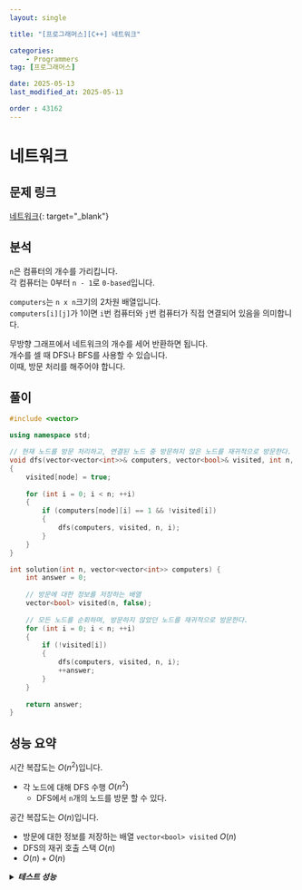 ```yaml
---
layout: single

title: "[프로그래머스][C++] 네트워크"

categories:
    - Programmers
tag: [프로그래머스]

date: 2025-05-13
last_modified_at: 2025-05-13

order : 43162
---
```


# 네트워크

## 문제 링크

[네트워크](https://school.programmers.co.kr/learn/courses/30/lessons/43162){: target="_blank"}

## 분석

`n`은 컴퓨터의 개수를 가리킵니다.  
각 컴퓨터는 0부터 `n - 1`로 `0-based`입니다.

`computers`는 `n x n`크기의 2차원 배열입니다.  
`computers[i][j]`가 1이면 `i`번 컴퓨터와 `j`번 컴퓨터가 직접 연결되어 있음을 의미합니다.

무방향 그래프에서 네트워크의 개수를 세어 반환하면 됩니다.  
개수를 셀 때 DFS나 BFS를 사용할 수 있습니다.  
이때, 방문 처리를 해주어야 합니다.

## 풀이

```cpp
#include <vector>

using namespace std;

// 현재 노드를 방문 처리하고, 연결된 노드 중 방문하지 않은 노드를 재귀적으로 방문한다.
void dfs(vector<vector<int>>& computers, vector<bool>& visited, int n, int node)
{
    visited[node] = true;
    
    for (int i = 0; i < n; ++i)
    {
        if (computers[node][i] == 1 && !visited[i])
        {
            dfs(computers, visited, n, i);
        }
    }
}

int solution(int n, vector<vector<int>> computers) {
    int answer = 0;
    
    // 방문에 대한 정보를 저장하는 배열
    vector<bool> visited(n, false);
    
    // 모든 노드를 순회하며, 방문하지 않았던 노드를 재귀적으로 방문한다.
    for (int i = 0; i < n; ++i)
    {
        if (!visited[i])
        {
            dfs(computers, visited, n, i);
            ++answer;
        }
    }
    
    return answer;
}
```

## 성능 요약

시간 복잡도는 $O(n^2)$입니다.

- 각 노드에 대해 DFS 수행 $O(n^2)$
    + DFS에서 `n`개의 노드를 방문 할 수 있다.

공간 복잡도는 $O(n)$입니다.

- 방문에 대한 정보를 저장하는 배열 `vector<bool> visited` $O(n)$
- DFS의 재귀 호출 스택 $O(n)$
- $O(n) + O(n)$

<details>
<summary><h5 style="display: inline;">테스트 성능</h5></summary>
<div markdown="1">

테스트 1 〉 통과 (0.01ms, 4.21MB)  
테스트 2 〉 통과 (0.01ms, 4.2MB)  
테스트 3 〉 통과 (0.01ms, 4.18MB)  
테스트 4 〉 통과 (0.01ms, 4.01MB)  
테스트 5 〉 통과 (0.01ms, 4.19MB)  
테스트 6 〉 통과 (0.03ms, 4.2MB)  
테스트 7 〉 통과 (0.01ms, 4.13MB)  
테스트 8 〉 통과 (0.02ms, 4.18MB)  
테스트 9 〉 통과 (0.02ms, 4.45MB)  
테스트 10 〉 통과 (0.01ms, 4.22MB)  
테스트 11 〉 통과 (0.05ms, 4.13MB)  
테스트 12 〉 통과 (0.04ms, 4.19MB)  
테스트 13 〉 통과 (0.03ms, 3.89MB)  

</div>
</details>